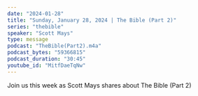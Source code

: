 ```yaml
---
date: "2024-01-28"
title: "Sunday, January 28, 2024 | The Bible (Part 2)"
series: "thebible"
speaker: "Scott Mays"
type: message
podcast: "TheBible(Part2).m4a"
podcast_bytes: "59366815"
podcast_duration: "30:45"
youtube_id: "MitfDaeTqNw"
---
```

Join us this week as Scott Mays shares about The Bible (Part 2)
